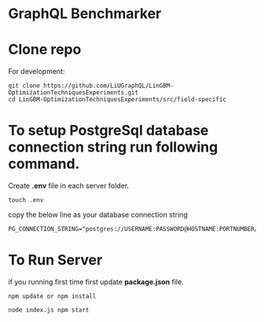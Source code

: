 # GraphQL Benchmarker


# Clone repo

For development:
```
git clone https://github.com/LiUGraphQL/LinGBM-OptimizationTechniquesExperiments.git
cd LinGBM-OptimizationTechniquesExperiments/src/field-specific
```


# To setup PostgreSql database connection string run following command.

Create __.env__ file in each server folder.
```
touch .env
```

copy the below line as your database connection string
```
PG_CONNECTION_STRING="postgres://USERNAME:PASSWORD@HOSTNAME:PORTNUMBER/DATABASENAME"
```

# To Run Server 

if you running first time first update __package.json__ file.

```
npm update or npm install
```

```
node index.js npm start

```
